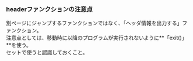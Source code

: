 ### headerファンクションの注意点
別ページにジャンプするファンクションではなく、「ヘッダ情報を出力する」ファンクション。  
注意点としては、移動時に以降のプログラムが実行されないように**「exit()」**を使う。  
セットで使うと認識しておくこと。
